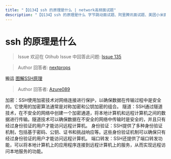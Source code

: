 ```yaml
---
title: "【Q134】ssh 的原理是什么 | network高频面试题"
description: "【Q134】ssh 的原理是什么 字节跳动面试题、阿里腾讯面试题、美团小米面试题。"
---
```


# ssh 的原理是什么

> Issue
> 欢迎在 Gtihub Issue 中回答此问题: [Issue 135](https://github.com/shfshanyue/Daily-Question/issues/135)

> Author
> 回答者: [nextprops](https://github.com/nextprops)

搬运 [图解SSH原理](https://www.jianshu.com/p/33461b619d53)

> Author
> 回答者: [Azure089](https://github.com/Azure089)

加密：SSH使用加密技术对网络连接进行保护，以确保数据在传输过程中是安全的。它使用的加密算法通常是对称加密和公钥加密的组合。
隧道：SSH通过隧道技术，在不安全的网络中创建一个加密通道，将本地计算机和远程计算机之间的数据进行传输。隧道技术可以确保数据在不安全的网络中传输时是安全的，并且只有经过身份验证的用户才能访问远程计算机。
身份验证：SSH提供了多种身份验证机制，包括基于密码、公钥、证书和挑战响应等。这些身份验证机制可以确保只有经过身份验证的用户才能访问远程计算机。
端口转发：SSH还提供了端口转发功能，可以将本地计算机上的应用程序连接到远程计算机上的服务，从而实现远程访问本地服务的功能。
